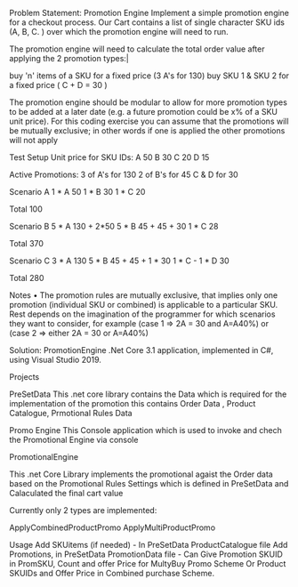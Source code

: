 Problem Statement: Promotion Engine
Implement a simple promotion engine for a checkout process. Our Cart contains a list of single character SKU ids (A, B, C. ) over which the promotion engine will need to run.

The promotion engine will need to calculate the total order value after applying the 2 promotion types:|

buy 'n' items of a SKU for a fixed price (3 A's for 130)
buy SKU 1 & SKU 2 for a fixed price ( C + D = 30 )

The promotion engine should be modular to allow for more promotion types to be added at a later date (e.g. a future promotion could be x% of a SKU unit price). For this coding exercise you can assume that the promotions will be mutually exclusive; in other words if one is applied the other promotions will not apply

Test Setup
Unit price for SKU IDs:
A 50
B 30
C 20
D 15

Active Promotions:
3 of A's for 130
2 of B's for 45
C & D for 30

Scenario A
1 * A 50
1 * B 30
1 * C 20

Total 100

Scenario B
5 * A 130 + 2*50
5 * B 45 + 45 + 30
1 * C 28

Total 370

Scenario C
3 * A 130
5 * B 45 + 45 + 1 * 30
1 * C -
1 * D 30

Total 280

Notes
• The promotion rules are mutually exclusive, that implies only one promotion (individual SKU or combined) is applicable to a particular SKU. Rest depends on the imagination of the programmer for which scenarios they want to consider, for example (case 1 => 2A = 30 and A=A40%) or (case 2 => either 2A = 30 or A=A40%)

Solution: PromotionEngine
.Net Core 3.1 application, implemented in C#, using Visual Studio 2019.

Projects

PreSetData
This .net core library contains the Data which is required for the implementation of the promotion 
this contains  Order Data , Product Catalogue, Prmotional Rules Data

Promo Engine 
This Console application which is used to invoke and chech the Promotional Engine via console

PromotionalEngine

This .net Core Library implements the promotional agaist the Order data based on the Promotional Rules Settings which is defined in PreSetData
and Calaculated the final cart value 
 

Currently only 2 types are implemented:

ApplyCombinedProductPromo
ApplyMultiProductPromo


Usage
Add SKUitems (if needed) - In PreSetData  ProductCatalogue file
Add Promotions, in PreSetData PromotionData file - Can Give Promotion SKUID in PromSKU, Count and offer Price for MultyBuy Promo Scheme Or Product SKUIDs and Offer Price in Combined purchase Scheme.



